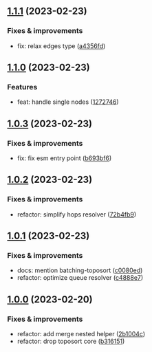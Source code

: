 ## [1.1.1](https://github.com/semrel-extra/toposource/compare/v1.1.0...v1.1.1) (2023-02-23)

### Fixes & improvements
* fix: relax edges type ([a4356fd](https://github.com/semrel-extra/toposource/commit/a4356fd7517e1469d0be4599e5ad85521539a8bf))

## [1.1.0](https://github.com/semrel-extra/toposource/compare/v1.0.3...v1.1.0) (2023-02-23)

### Features
* feat: handle single nodes ([1272746](https://github.com/semrel-extra/toposource/commit/12727463add0883cb05fa7a62861b779ec7ce8fe))

## [1.0.3](https://github.com/semrel-extra/toposource/compare/v1.0.2...v1.0.3) (2023-02-23)

### Fixes & improvements
* fix: fix esm entry point ([b693bf6](https://github.com/semrel-extra/toposource/commit/b693bf676a396170dca5319c20218d3e01b2baaf))

## [1.0.2](https://github.com/semrel-extra/toposource/compare/v1.0.1...v1.0.2) (2023-02-23)

### Fixes & improvements
* refactor: simplify hops resolver ([72b4fb9](https://github.com/semrel-extra/toposource/commit/72b4fb92fe1055405801ff977f1022256f598176))

## [1.0.1](https://github.com/semrel-extra/toposource/compare/v1.0.0...v1.0.1) (2023-02-23)

### Fixes & improvements
* docs: mention batching-toposort ([c0080ed](https://github.com/semrel-extra/toposource/commit/c0080ed66341bdccdb8034ca98e30a8c7c25b550))
* refactor: optimize queue resolver ([c4888e7](https://github.com/semrel-extra/toposource/commit/c4888e7dd7650f2801088e607bd8db6bc9b9b545))

## [1.0.0](https://github.com/semrel-extra/toposource/compare/undefined...v1.0.0) (2023-02-20)

### Fixes & improvements
* refactor: add merge nested helper ([2b1004c](https://github.com/semrel-extra/toposource/commit/2b1004cc30bc2ce352850f1baaa338cf3e33f6e8))
* refactor: drop toposort core ([b316151](https://github.com/semrel-extra/toposource/commit/b316151984c45239226389c54e6944147a04c3b3))
